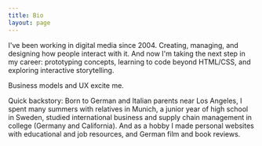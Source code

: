 ```yaml
---
title: Bio
layout: page
---
```

I've been working in digital media since 2004. Creating, managing, and designing how people interact with it. And now I'm taking the next step in my career: prototyping concepts, learning to code beyond HTML/CSS, and exploring interactive storytelling.

Business models and UX excite me.

Quick backstory: Born to German and Italian parents near Los Angeles, I spent many summers with relatives in Munich, a junior year of high school in Sweden, studied international business and supply chain management in college (Germany and California). And as a hobby I made personal websites with educational and job resources, and German film and book reviews.
